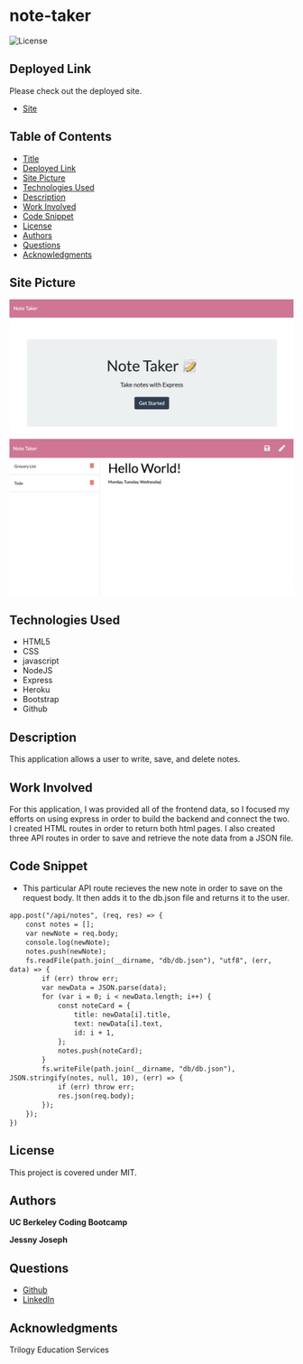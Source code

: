 # note-taker

![License](https://img.shields.io/badge/license-MIT-181717?style=for-the-badge) 

## Deployed Link
Please check out the deployed site.
* [Site](https://desolate-sierra-29002.herokuapp.com/)

## Table of Contents
* [Title](#title)
* [Deployed Link](#deployed-link)
* [Site Picture](#site-picture)
* [Technologies Used](#technologies-used)
* [Description](#description)
* [Work Involved](#work-involved)
* [Code Snippet](#code-snippet)
* [License](#license)
* [Authors](#authors)
* [Questions](#questions)
* [Acknowledgments](#acknowledgments)


## Site Picture
![Site](./images/note-one.png)
![Site](./images/note-two.png)

## Technologies Used
* HTML5
* CSS
* javascript
* NodeJS
* Express
* Heroku 
* Bootstrap
* Github

## Description
This application allows a user to write, save, and delete notes. 

## Work Involved
For this application, I was provided all of the frontend data, so I focused my efforts on using express in order to build the backend and connect the two. I created HTML routes in order to return both html pages. I also created three API routes in order to save and retrieve the note data from a JSON file. 

## Code Snippet
* This particular API route recieves the new note in order to save on the request body. It then adds it to the db.json file and returns it to the user.
```
app.post("/api/notes", (req, res) => {
    const notes = [];
    var newNote = req.body;
    console.log(newNote);
    notes.push(newNote);
    fs.readFile(path.join(__dirname, "db/db.json"), "utf8", (err, data) => {
        if (err) throw err;
        var newData = JSON.parse(data);
        for (var i = 0; i < newData.length; i++) {
            const noteCard = {
                title: newData[i].title,
                text: newData[i].text,
                id: i + 1,
            };
            notes.push(noteCard);
        }
        fs.writeFile(path.join(__dirname, "db/db.json"), JSON.stringify(notes, null, 10), (err) => {
            if (err) throw err;
            res.json(req.body);
        });
    });
})
```


## License
This project is covered under MIT.

## Authors
**UC Berkeley Coding Bootcamp**

**Jessny Joseph** 

## Questions 
* [Github](https://github.com/jessnyj)
* [LinkedIn](https://www.linkedin.com/in/jessny-joseph-361515201)

## Acknowledgments
Trilogy Education Services
